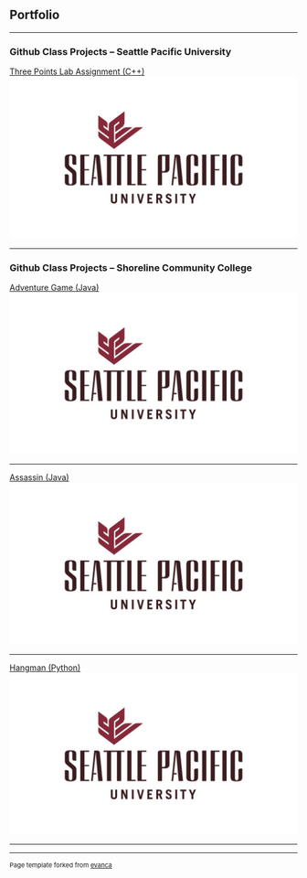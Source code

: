## Portfolio

---

### Github Class Projects – Seattle Pacific University

[Three Points Lab Assignment (C++)](/three-points-lab.md)
<img src="images/spu-logo-header-1024x576.jpg?raw=true"/>

---

### Github Class Projects – Shoreline Community College

[Adventure Game (Java)](http://example.com/)
<img src="images/spu-logo-header-1024x576.jpg?raw=true"/>

---

[Assassin (Java)](http://example.com/)
<img src="images/spu-logo-header-1024x576.jpg?raw=true"/>

---

[Hangman (Python)](http://example.com/)
<img src="images/spu-logo-header-1024x576.jpg?raw=true"/>

---






---
<p style="font-size:11px">Page template forked from <a href="https://github.com/evanca/quick-portfolio">evanca</a></p>
<!-- Remove above link if you don't want to attibute -->
